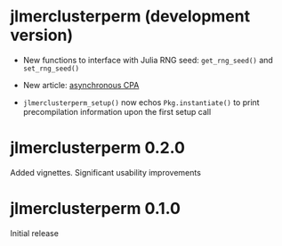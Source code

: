 # jlmerclusterperm (development version)

- New functions to interface with Julia RNG seed: `get_rng_seed()` and `set_rng_seed()`

- New article: [asynchronous CPA](https://yjunechoe.github.io/jlmerclusterperm/articles/asynchronous-cpa.html)

- `jlmerclusterperm_setup()` now echos `Pkg.instantiate()` to print precompilation information upon the first setup call

# jlmerclusterperm 0.2.0

Added vignettes. Significant usability improvements

# jlmerclusterperm 0.1.0

Initial release
